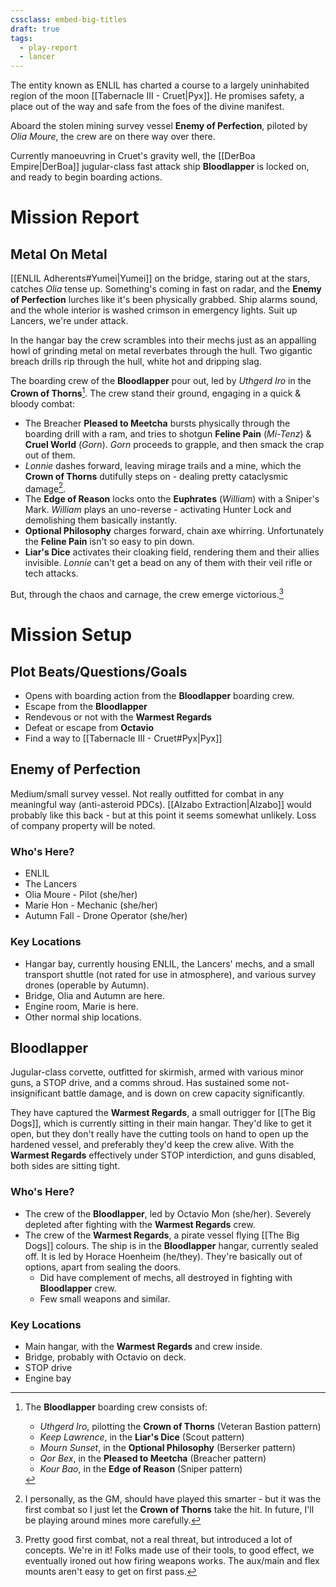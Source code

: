 ```yaml
---
cssclass: embed-big-titles
draft: true
tags:
  - play-report
  - lancer
---
```


The entity known as ENLIL has charted a course to a largely uninhabited region of the moon [[Tabernacle III - Cruet|Pyx]]. He promises safety, a place out of the way and safe from the foes of the divine manifest.

Aboard the stolen mining survey vessel **Enemy of Perfection**, piloted by *Olia Moure*, the crew are on there way over there.

Currently manoeuvring in Cruet's gravity well, the [[DerBoa Empire|DerBoa]] jugular-class fast attack ship **Bloodlapper** is locked on, and ready to begin boarding actions.

# Mission Report

## Metal On Metal

[[ENLIL Adherents#Yumei|Yumei]] on the bridge, staring out at the stars, catches *Olia* tense up. Something's coming in fast on radar, and the **Enemy of Perfection** lurches like it's been physically grabbed. Ship alarms sound, and the whole interior is washed crimson in emergency lights. Suit up Lancers, we're under attack.

In the hangar bay the crew scrambles into their mechs just as an appalling howl of grinding metal on metal reverbates through the hull. Two gigantic breach drills rip through the hull, white hot and dripping slag.

The boarding crew of the **Bloodlapper** pour out, led by *Uthgerd Iro* in the **Crown of Thorns**[^4]. The crew stand their ground, engaging in a quick & bloody combat:
- The Breacher **Pleased to Meetcha** bursts physically through the boarding drill with a ram, and tries to shotgun **Feline Pain** (*Mi-Tenz*) & **Cruel World** (*Gorn*). *Gorn* proceeds to grapple, and then smack the crap out of them.
- *Lonnie* dashes forward, leaving mirage trails and a mine, which the **Crown of Thorns** dutifully steps on - dealing pretty cataclysmic damage[^5].
- The **Edge of Reason** locks onto the **Euphrates** (*William*) with a Sniper's Mark. *William* plays an uno-reverse - activating Hunter Lock and demolishing them basically instantly.
- **Optional Philosophy** charges forward, chain axe whirring. Unfortunately the **Feline Pain** isn't so easy to pin down.
- **Liar's Dice** activates their cloaking field, rendering them and their allies invisible. *Lonnie* can't get a bead on any of them with their veil rifle or tech attacks.

But, through the chaos and carnage, the crew emerge victorious.[^6]


# Mission Setup

## Plot Beats/Questions/Goals
- Opens with boarding action from the **Bloodlapper** boarding crew.
- Escape from the **Bloodlapper**
- Rendevous or not with the **Warmest Regards**
- Defeat or escape from **Octavio**
- Find a way to [[Tabernacle III - Cruet#Pyx|Pyx]]

## Enemy of Perfection

Medium/small survey vessel. Not really outfitted for combat in any meaningful way (anti-asteroid PDCs). [[Alzabo Extraction|Alzabo]] would probably like this back - but at this point it seems somewhat unlikely. Loss of company property will be noted.

### Who's Here?
- ENLIL
- The Lancers
- Olia Moure - Pilot (she/her)
- Marie Hon - Mechanic (she/her)
- Autumn Fall - Drone Operator (she/her)

### Key Locations
- Hangar bay, currently housing ENLIL, the Lancers' mechs, and a small transport shuttle (not rated for use in atmosphere), and various survey drones (operable by Autumn).
- Bridge, Olia and Autumn are here.
- Engine room, Marie is here.
- Other normal ship locations.

## Bloodlapper

Jugular-class corvette, outfitted for skirmish, armed with various minor guns, a STOP drive, and a comms shroud. Has sustained some not-insignificant battle damage, and is down on crew capacity significantly.

They have captured the **Warmest Regards**, a small outrigger for [[The Big Dogs]], which is currently sitting in their main hangar. They'd like to get it open, but they don't really have the cutting tools on hand to open up the hardened vessel, and preferably they'd keep the crew alive. With the **Warmest Regards** effectively under STOP interdiction, and guns disabled, both sides are sitting tight.

### Who's Here?
- The crew of the **Bloodlapper**, led by Octavio Mon (she/her). Severely depleted after fighting with the **Warmest Regards** crew.
- The crew of the **Warmest Regards**, a pirate vessel flying [[The Big Dogs]] colours. The ship is in the **Bloodlapper** hangar, currently sealed off. It is led by Horace Hoenheim (he/they). They're basically out of options, apart from sealing the doors.
  - Did have complement of mechs, all destroyed in fighting with **Bloodlapper** crew.
  - Few small weapons and similar.

### Key Locations
- Main hangar, with the **Warmest Regards** and crew inside.
- Bridge, probably with Octavio on deck.
- STOP drive
- Engine bay

[^4]: The **Bloodlapper** boarding crew consists of:
    - *Uthgerd Iro*, pilotting the **Crown of Thorns** (Veteran Bastion pattern)
    - *Keep Lawrence*, in the **Liar's Dice** (Scout pattern)
    - *Mourn Sunset*, in the **Optional Philosophy** (Berserker pattern)
    - *Qor Bex*, in the **Pleased to Meetcha** (Breacher pattern)
    - *Kour Bao*, in the **Edge of Reason** (Sniper pattern)

[^5]: I personally, as the GM, should have played this smarter - but it was the first combat so I just let the **Crown of Thorns** take the hit. In future, I'll be playing around mines more carefully.

[^6]: Pretty good first combat, not a real threat, but introduced a lot of concepts. We're in it! Folks made use of their tools, to good effect, we eventually ironed out how firing weapons works. The aux/main and flex mounts aren't easy to get on first pass.